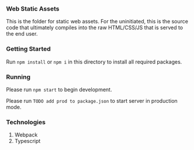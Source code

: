 ### Web Static Assets
This is the folder for static web assets.  For the uninitiated, this is the source code that ultimately compiles into the raw HTML/CSS/JS that is served to the end user.

### Getting Started
Run `npm install` or `npm i` in this directory to install all required packages.

### Running
Please run `npm start` to begin development.

Please run `TODO add prod to package.json` to start server in production mode.

### Technologies
1. Webpack
1. Typescript